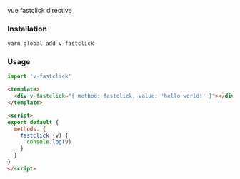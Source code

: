 vue fastclick directive

### Installation

``` sh
yarn global add v-fastclick
```

### Usage

``` js
import 'v-fastclick'
```

``` html
<template>
  <div v-fastclick="{ method: fastclick, value: 'hello world!' }"></div>
</template>

<script>
export default {
  methods: {
    fastclick (v) {
      console.log(v)
    }
  }
}
</script>
```
